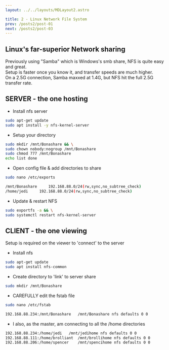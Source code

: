 ```yaml
---
layout: ../../layouts/MDLayout2.astro

title: 2 - Linux Network File System
prev: /posts2/post-01
next: /posts2/post-03
---
```



## Linux's far-superior Network sharing

Previously using "Samba" which is Windows's smb share, NFS is quite easy and great. <br>
Setup is faster once you know it, and transfer speeds are much higher. <br>
On a 2.5G connection, Samba maxxed at 1.4G, but NFS hit the full 2.5G transfer rate.


## SERVER - the one hosting
- Install nfs server
```sh
sudo apt-get update
sudo apt install -y nfs-kernel-server
```
- Setup your directory
```sh
sudo mkdir /mnt/Bonashare && \
sudo chown nobody:nogroup /mnt/Bonashare
sudo chmod 777 /mnt/Bonashare
echo list done
```
- Open config file & add directories to share
```sh
sudo nano /etc/exports
```
```sh
/mnt/Bonashare	   192.168.88.0/24(rw,sync,no_subtree_check)
/home/jedi	   192.168.88.0/24(rw,sync,no_subtree_check)
```
- Update & restart NFS
```sh
sudo exportfs -a && \
sudo systemctl restart nfs-kernel-server
```


## CLIENT - the one viewing <br>
Setup is required on the viewer to 'connect' to the server
- Install nfs
```sh
sudo apt-get update
sudo apt install nfs-common
```
- Create directory to 'link' to server share
```sh
sudo mkdir /mnt/Bonashare
```
-  CAREFULLY edit the fstab file
```sh
sudo nano /etc/fstab
```
```sh
192.168.88.234:/mnt/Bonashare	/mnt/Bonashare nfs defaults 0 0
```
- I also, as the master, am connecting to all the /home directories
```sh
192.168.88.234:/home/jedi	/mnt/jedihome nfs defaults 0 0
192.168.88.111:/home/brolliant	/mnt/brollihome nfs defaults 0 0
192.168.88.206:/home/spencer	/mnt/spencihome nfs defaults 0 0
```
